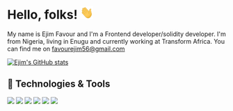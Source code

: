 # Hello, folks! <img src="https://raw.githubusercontent.com/ejim11/ejim11/master/wave.gif" width="30px" height="30px" />
My name is Ejim Favour and I'm a Frontend developer/solidity developer. I'm from Nigeria, living in Enugu and currently working at Transform Africa. You can find me on favourejim56@gmail.com

[![Ejim's GitHub stats](https://github-readme-stats.vercel.app/api?username=ejim11)](https://github.com/ejim11/github-readme-stats)


## 🔧 Technologies & Tools
![](https://img.shields.io/badge/Code-JavaScript-informational?style=flat&logo=javascript&logoColor=white&color=2bbc8a)
![](https://img.shields.io/badge/Code-Typescript-informational?style=flat&logo=typescript&logoColor=white&color=2bbc8a)
![](https://img.shields.io/badge/Code-ReactJs-informational?style=flat&logo=react.js&logoColor=white&color=2bbc8a)
![](https://img.shields.io/badge/Code-TailwindCss-informational?style=flat&logo=tailwind&logoColor=white&color=2bbc8a)
![](https://img.shields.io/badge/Code-NextJs-informational?style=flat&logo=next.js&logoColor=white&color=2bbc8a)
![](https://img.shields.io/badge/Code-Solidity-informational?style=flat&logo=solidity&logoColor=white&color=2bbc8a)





<!-- links to your social media accounts -->

[1]: https://twitter.com/@favourejim56
[2]: https://www.linkedin.com/in/favour-ejim-a29967238





